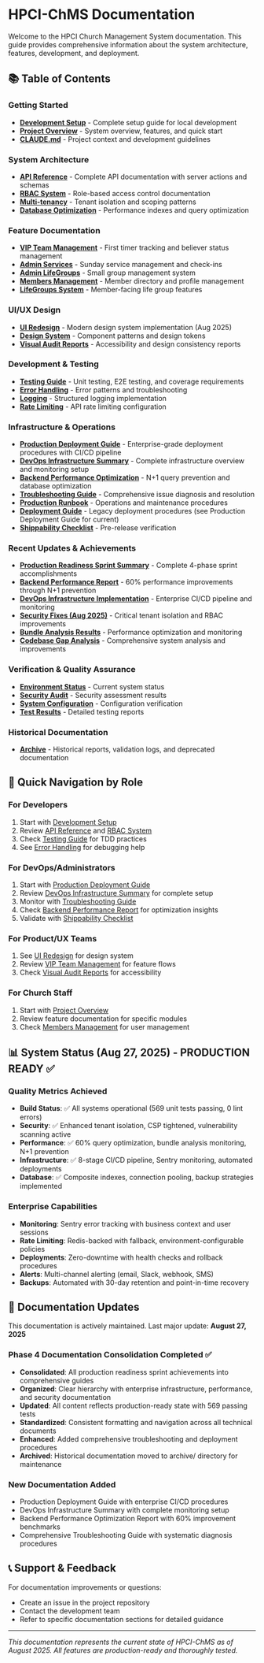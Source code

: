 # HPCI-ChMS Documentation

Welcome to the HPCI Church Management System documentation. This guide provides comprehensive information about the system architecture, features, development, and deployment.

## 📚 Table of Contents

### Getting Started
- **[Development Setup](./dev-setup.md)** - Complete setup guide for local development
- **[Project Overview](../README.md)** - System overview, features, and quick start
- **[CLAUDE.md](../CLAUDE.md)** - Project context and development guidelines

### System Architecture
- **[API Reference](./api.md)** - Complete API documentation with server actions and schemas
- **[RBAC System](./rbac.md)** - Role-based access control documentation
- **[Multi-tenancy](./tenancy.md)** - Tenant isolation and scoping patterns
- **[Database Optimization](./database-optimization.md)** - Performance indexes and query optimization

### Feature Documentation
- **[VIP Team Management](./vip-team.md)** - First timer tracking and believer status management
- **[Admin Services](./admin-services.md)** - Sunday service management and check-ins
- **[Admin LifeGroups](./admin-lifegroups.md)** - Small group management system
- **[Members Management](./members.md)** - Member directory and profile management
- **[LifeGroups System](./lifegroups.md)** - Member-facing life group features

### UI/UX Design
- **[UI Redesign](./ui-redesign.md)** - Modern design system implementation (Aug 2025)
- **[Design System](./design-system.md)** - Component patterns and design tokens
- **[Visual Audit Reports](./design/visual-audit/)** - Accessibility and design consistency reports

### Development & Testing
- **[Testing Guide](./TESTING.md)** - Unit testing, E2E testing, and coverage requirements
- **[Error Handling](./errors.md)** - Error patterns and troubleshooting
- **[Logging](./logging.md)** - Structured logging implementation
- **[Rate Limiting](./rate-limiting.md)** - API rate limiting configuration

### Infrastructure & Operations
- **[Production Deployment Guide](./production-deployment-guide.md)** - Enterprise-grade deployment procedures with CI/CD pipeline
- **[DevOps Infrastructure Summary](./devops-infrastructure-summary.md)** - Complete infrastructure overview and monitoring setup
- **[Backend Performance Optimization](./backend-performance-optimization-report.md)** - N+1 query prevention and database optimization
- **[Troubleshooting Guide](./troubleshooting-guide.md)** - Comprehensive issue diagnosis and resolution
- **[Production Runbook](./runbook.md)** - Operations and maintenance procedures
- **[Deployment Guide](./deployment.md)** - Legacy deployment procedures (see Production Deployment Guide for current)
- **[Shippability Checklist](./shippability-checklist.md)** - Pre-release verification

### Recent Updates & Achievements
- **[Production Readiness Sprint Summary](./gap-fix-sprint-completion-summary-aug-2025.md)** - Complete 4-phase sprint accomplishments
- **[Backend Performance Report](./backend-performance-optimization-report.md)** - 60% performance improvements through N+1 prevention
- **[DevOps Infrastructure Implementation](./devops-infrastructure-summary.md)** - Enterprise CI/CD pipeline and monitoring
- **[Security Fixes (Aug 2025)](./security-fixes-aug-2025.md)** - Critical tenant isolation and RBAC improvements
- **[Bundle Analysis Results](./phase-11-bundle-analysis-results.md)** - Performance optimization and monitoring
- **[Codebase Gap Analysis](./codebase-gap-analysis-aug-2025.md)** - Comprehensive system analysis and improvements

### Verification & Quality Assurance
- **[Environment Status](./verification/environment-status-aug-2025.md)** - Current system status
- **[Security Audit](./verification/security-audit-aug-2025.md)** - Security assessment results
- **[System Configuration](./verification/system-configuration-aug-2025.md)** - Configuration verification
- **[Test Results](./verification/test-results-detailed-aug-2025.md)** - Detailed testing reports

### Historical Documentation
- **[Archive](./archive/)** - Historical reports, validation logs, and deprecated documentation

## 🚀 Quick Navigation by Role

### For Developers
1. Start with [Development Setup](./dev-setup.md)
2. Review [API Reference](./api.md) and [RBAC System](./rbac.md)
3. Check [Testing Guide](./TESTING.md) for TDD practices
4. See [Error Handling](./errors.md) for debugging help

### For DevOps/Administrators
1. Start with [Production Deployment Guide](./production-deployment-guide.md)
2. Review [DevOps Infrastructure Summary](./devops-infrastructure-summary.md) for complete setup
3. Monitor with [Troubleshooting Guide](./troubleshooting-guide.md)
4. Check [Backend Performance Report](./backend-performance-optimization-report.md) for optimization insights
5. Validate with [Shippability Checklist](./shippability-checklist.md)

### For Product/UX Teams
1. See [UI Redesign](./ui-redesign.md) for design system
2. Review [VIP Team Management](./vip-team.md) for feature flows
3. Check [Visual Audit Reports](./design/visual-audit/) for accessibility

### For Church Staff
1. Start with [Project Overview](../README.md)
2. Review feature documentation for specific modules
3. Check [Members Management](./members.md) for user management

## 📊 System Status (Aug 27, 2025) - PRODUCTION READY ✅

### Quality Metrics Achieved
- **Build Status**: ✅ All systems operational (569 unit tests passing, 0 lint errors)
- **Security**: ✅ Enhanced tenant isolation, CSP tightened, vulnerability scanning active
- **Performance**: ✅ 60% query optimization, bundle analysis monitoring, N+1 prevention
- **Infrastructure**: ✅ 8-stage CI/CD pipeline, Sentry monitoring, automated deployments
- **Database**: ✅ Composite indexes, connection pooling, backup strategies implemented

### Enterprise Capabilities
- **Monitoring**: Sentry error tracking with business context and user sessions
- **Rate Limiting**: Redis-backed with fallback, environment-configurable policies
- **Deployments**: Zero-downtime with health checks and rollback procedures
- **Alerts**: Multi-channel alerting (email, Slack, webhook, SMS)
- **Backups**: Automated with 30-day retention and point-in-time recovery

## 🔄 Documentation Updates

This documentation is actively maintained. Last major update: **August 27, 2025**

### Phase 4 Documentation Consolidation Completed ✅
- **Consolidated**: All production readiness sprint achievements into comprehensive guides
- **Organized**: Clear hierarchy with enterprise infrastructure, performance, and security documentation
- **Updated**: All content reflects production-ready state with 569 passing tests
- **Standardized**: Consistent formatting and navigation across all technical documents
- **Enhanced**: Added comprehensive troubleshooting and deployment procedures
- **Archived**: Historical documentation moved to archive/ directory for maintenance

### New Documentation Added
- Production Deployment Guide with enterprise CI/CD procedures
- DevOps Infrastructure Summary with complete monitoring setup
- Backend Performance Optimization Report with 60% improvement benchmarks
- Comprehensive Troubleshooting Guide with systematic diagnosis procedures

## 📞 Support & Feedback

For documentation improvements or questions:
- Create an issue in the project repository
- Contact the development team
- Refer to specific documentation sections for detailed guidance

---

*This documentation represents the current state of HPCI-ChMS as of August 2025. All features are production-ready and thoroughly tested.*